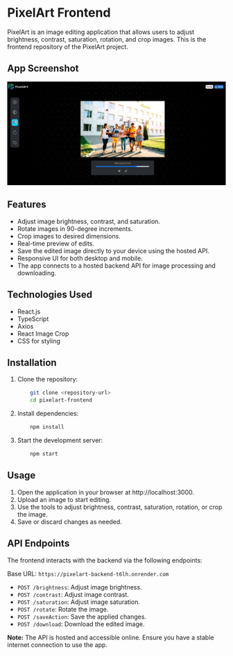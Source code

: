 # PixelArt Frontend

PixelArt is an image editing application that allows users to adjust brightness, contrast, saturation, rotation, and crop images. This is the frontend repository of the PixelArt project.

## App Screenshot

![App Screenshot](public/appScreenshot.png)

## Features

- Adjust image brightness, contrast, and saturation.
- Rotate images in 90-degree increments.
- Crop images to desired dimensions.
- Real-time preview of edits.
- Save the edited image directly to your device using the hosted API.
- Responsive UI for both desktop and mobile.
- The app connects to a hosted backend API for image processing and downloading.

## Technologies Used

- React.js
- TypeScript
- Axios
- React Image Crop
- CSS for styling

## Installation

1. Clone the repository:
    ```bash
        git clone <repository-url>
        cd pixelart-frontend

2. Install dependencies:
    ```bash
        npm install

3. Start the development server:
    ```bash
        npm start

## Usage

1. Open the application in your browser at http://localhost:3000.
2. Upload an image to start editing.
3. Use the tools to adjust brightness, contrast, saturation, rotation, or crop the image.
4. Save or discard changes as needed.

## API Endpoints

The frontend interacts with the backend via the following endpoints:

Base URL: `https://pixelart-backend-t6lh.onrender.com`

- `POST /brightness`: Adjust image brightness.
- `POST /contrast`: Adjust image contrast.
- `POST /saturation`: Adjust image saturation.
- `POST /rotate`: Rotate the image.
- `POST /saveAction`: Save the applied changes.
- `POST /download`: Download the edited image.

**Note:** The API is hosted and accessible online. Ensure you have a stable internet connection to use the app.

